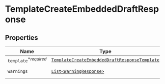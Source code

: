

# TemplateCreateEmbeddedDraftResponse



## Properties

| Name | Type | Description | Notes |
|------------ | ------------- | ------------- | -------------|
| `template`<sup>*_required_</sup> | [```TemplateCreateEmbeddedDraftResponseTemplate```](TemplateCreateEmbeddedDraftResponseTemplate.md) |    |  |
| `warnings` | [```List<WarningResponse>```](WarningResponse.md) |  A list of warnings.  |  |



